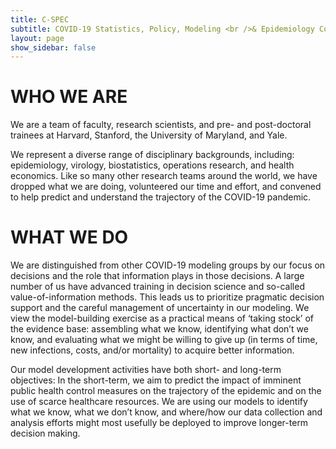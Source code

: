 ```yaml
---
title: C-SPEC
subtitle: COVID-19 Statistics, Policy, Modeling <br />& Epidemiology Collective
layout: page
show_sidebar: false
---
```


# WHO WE ARE

We are a team of faculty, research scientists, and pre- and post-doctoral trainees at Harvard, Stanford, the University of Maryland, and Yale. 

We represent a diverse range of disciplinary backgrounds, including: epidemiology, virology, biostatistics, operations research, and health economics. Like so many other research teams around the world, we have dropped what we are doing, volunteered our time and effort, and convened to help predict and understand the trajectory of the COVID-19 pandemic. 

# WHAT WE DO

We are distinguished from other COVID-19 modeling groups by our focus on decisions and the role that information plays in those decisions. A large number of us have advanced training in decision science and so-called value-of-information methods. This leads us to prioritize pragmatic decision support and the careful management of uncertainty in our modeling. We view the model-building exercise as a practical means of ‘taking stock’ of the evidence base: assembling what we know, identifying what don’t we know, and evaluating what we might be willing to give up (in terms of time, new infections, costs, and/or mortality) to acquire better information.

Our model development activities have both short- and long-term objectives: In the short-term, we aim to predict the impact of imminent public health control measures on the trajectory of the epidemic and on the use of scarce healthcare resources. We are using our models to identify what we know, what we don’t know, and where/how our data collection and analysis efforts might most usefully be deployed to improve longer-term decision making.
